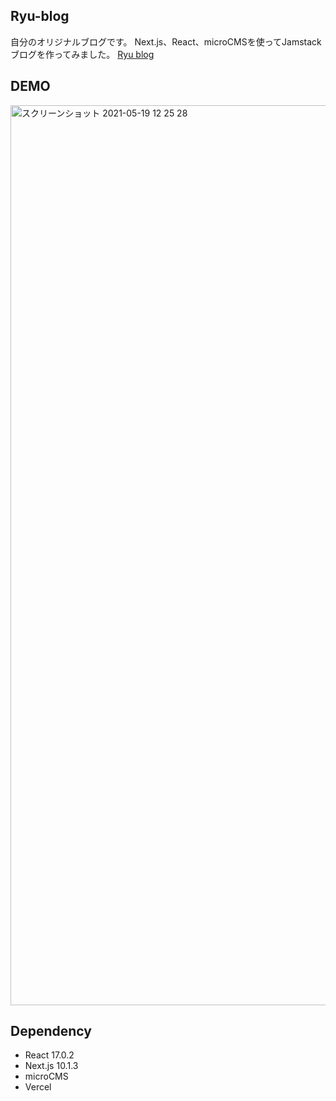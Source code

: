 
## Ryu-blog
自分のオリジナルブログです。
Next.js、React、microCMSを使ってJamstackブログを作ってみました。  [Ryu blog](https://ryu--blog)

## DEMO
<img width="1440" alt="スクリーンショット 2021-05-19 12 25 28" src="https://user-images.githubusercontent.com/62085992/118756138-40ba5500-b8a5-11eb-8250-0e27e6b0a346.png">

## Dependency

- React 17.0.2
- Next.js 10.1.3
- microCMS
- Vercel




